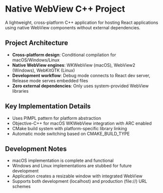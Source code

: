 # Native WebView C++ Project

A lightweight, cross-platform C++ application for hosting React applications using native WebView components without external dependencies.

## Project Architecture

- **Cross-platform design**: Conditional compilation for macOS/Windows/Linux
- **Native WebView engines**: WKWebView (macOS), WebView2 (Windows), WebKitGTK (Linux)
- **Development workflow**: Debug mode connects to React dev server, Release mode serves embedded files
- **Zero external dependencies**: Only uses system-provided WebView libraries

## Key Implementation Details

- Uses PIMPL pattern for platform abstraction
- Objective-C++ for macOS WKWebView integration with ARC enabled
- CMake build system with platform-specific library linking
- Automatic mode switching based on CMAKE_BUILD_TYPE

## Development Notes

- macOS implementation is complete and functional
- Windows and Linux implementations are stubbed for future development
- Application creates a resizable window with integrated WebView
- Supports both development (localhost) and production (file://) URL schemes
